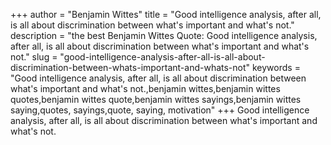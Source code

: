 +++
author = "Benjamin Wittes"
title = "Good intelligence analysis, after all, is all about discrimination between what's important and what's not."
description = "the best Benjamin Wittes Quote: Good intelligence analysis, after all, is all about discrimination between what's important and what's not."
slug = "good-intelligence-analysis-after-all-is-all-about-discrimination-between-whats-important-and-whats-not"
keywords = "Good intelligence analysis, after all, is all about discrimination between what's important and what's not.,benjamin wittes,benjamin wittes quotes,benjamin wittes quote,benjamin wittes sayings,benjamin wittes saying,quotes, sayings,quote, saying, motivation"
+++
Good intelligence analysis, after all, is all about discrimination between what's important and what's not.
